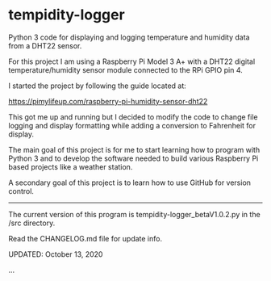 # tempidity-logger

Python 3 code for displaying and logging temperature and humidity data from a DHT22 sensor. 

For this project I am using a Raspberry Pi Model 3 A+ with a DHT22 digital 
temperature/humidity sensor module connected to the RPi GPIO pin 4.

I started the project by following the guide located at:

https://pimylifeup.com/raspberry-pi-humidity-sensor-dht22

This got me up and running but I decided to modify the code to change file logging and
display formatting while adding a conversion to Fahrenheit for display.

The main goal of this project is for me to start learning how to program with Python 3 and to develop
the software needed to build various Raspberry Pi based projects like a weather station.

A secondary goal of this project is to learn how to use GitHub for version control.

***********************************************************************************

The current version of this program is tempidity-logger_betaV1.0.2.py in the /src directory.

Read the CHANGELOG.md file for update info.

UPDATED: October 13, 2020

...
